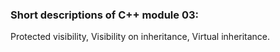 <h3>Short descriptions of C++ module 03: </h3>
Protected visibility, Visibility on inheritance, Virtual inheritance. <br>
